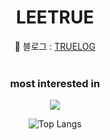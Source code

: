 <!-- <p herf="https://skillicons.dev">
  <img src="https://skillicons.dev/icons?i=js,ts,react,nextjs,redux,git,firebase,github &perline=6"/>
</p>
<p herf="https://skillicons.dev">
  <img src="https://skillicons.dev/icons?i=styledcomponents,ae,ai,ps,pr,figma,blender,css &perline=6"/>
</p> -->

<div align="center">
  
# LEETRUE 
📌 블로그 : [TRUELOG](https://leetrue-log.vercel.app/)
<br/>
<br/>
### most interested in
<p herf="https://skillicons.dev">
  <img src="https://skillicons.dev/icons?i=js,ts,react,nextjs,graphql,apollo&perline=6"/>
</p>

<!--   
### leetrue HangHae99 Diary 
[유튜브에 기록하는 나의 항해99 ](https://www.youtube.com/channel/UCysmjG6PerP81T1WHPP3D-g) -->

<!-- ![leetree GitHub stats](https://github-readme-stats.vercel.app/api?username=leetrue&show_icons=true&theme=tokyonight) -->
![Top Langs](https://github-readme-stats.vercel.app/api/top-langs/?username=kordobby&layout=compact&theme=dark) 
</div> 
 
